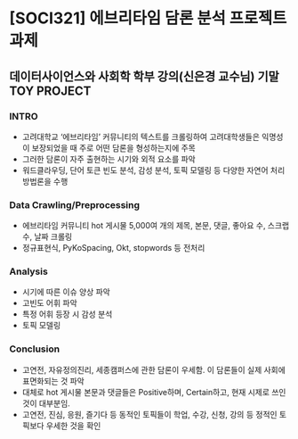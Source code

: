 # [SOCI321] 에브리타임 담론 분석 프로젝트 과제

## 데이터사이언스와 사회학 학부 강의(신은경 교수님) 기말 TOY PROJECT

### INTRO
- 고려대학교 ‘에브리타임’ 커뮤니티의 텍스트를 크롤링하여 고려대학생들은 익명성이 보장되었을 때 주로 어떤 담론을 형성하는지에 주목 
- 그러한 담론이 자주 출현하는 시기와 외적 요소를 파악
- 워드클라우딩, 단어 토큰 빈도 분석, 감성 분석, 토픽 모델링 등 다양한 자연어 처리 방법론을 수행


### Data Crawling/Preprocessing
- 에브리타임 커뮤니티 hot 게시물 5,000여 개의 제목, 본문, 댓글, 좋아요 수, 스크랩 수, 날짜 크롤링
- 정규표현식, PyKoSpacing, Okt, stopwords 등 전처리

### Analysis
- 시기에 따른 이슈 양상 파악
- 고빈도 어휘 파악
- 특정 어휘 등장 시 감성 분석
- 토픽 모델링

### Conclusion
- 고연전, 자유정의진리, 세종캠퍼스에 관한 담론이 우세함. 이 담론들이 실제 사회에 표면화되는 것 파악
- 대체로 hot 게시물 본문과 댓글들은 Positive하며, Certain하고, 현재 시제로 쓰인 것이 대부분임.
- 고연전, 진심, 응원, 즐기다 등 동적인 토픽들이 학업, 수강, 신청, 강의 등 정적인 토픽보다 우세한 것을 확인
